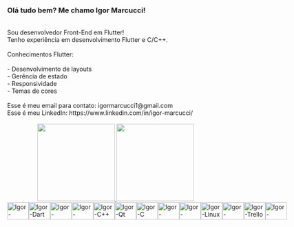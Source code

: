 ### Olá tudo bem? Me chamo Igor Marcucci!<br />
<br />
Sou desenvolvedor Front-End em Flutter!<br />
Tenho experiência em desenvolvimento Flutter e C/C++.<br />
<br />
Conhecimentos Flutter:<br />
<br />
- Desenvolvimento de layouts<br />
- Gerência de estado<br />
- Responsividade<br />
- Temas de cores<br />
<br />
Esse é meu email para contato: igormarcucci1@gmail.com<br />
Esse é meu LinkedIn: https://www.linkedin.com/in/igor-marcucci/<br />
<br />
<div align="center">
  <a href="https://github.com/IgorMarcucci">
  <img height="180em" src="https://github-readme-stats.vercel.app/api?username=IgorMarcucci&show_icons=true&theme=dark&include_all_commits=true&count_private=true"/>
  <img height="180em" src="https://github-readme-stats.vercel.app/api/top-langs/?username=IgorMarcucci&layout=compact&langs_count=7&theme=dark"/>
</div>
<div style="width: 100%; max-width: 100%; display: flex; position: relative; margin-left: auto; margin-right: auto;"><br>
  <img align="center" alt="Igor-Flutter" height="40" width="50" src="https://cdn.jsdelivr.net/gh/devicons/devicon/icons/flutter/flutter-original.svg" />
  <img align="center" alt="Igor-Dart" height="40" width="50" src="https://cdn.jsdelivr.net/gh/devicons/devicon/icons/dart/dart-original.svg" />
  <img align="center" alt="Igor-LinkedIn" height="40" width="50" src="https://cdn.jsdelivr.net/gh/devicons/devicon/icons/linkedin/linkedin-original.svg" />
  <img align="center" alt="Igor-Visual-Studio" height="40" width="50" src="https://cdn.jsdelivr.net/gh/devicons/devicon/icons/visualstudio/visualstudio-plain.svg" />
  <img align="center" alt="Igor-C++" height="40" width="50" src="https://cdn.jsdelivr.net/gh/devicons/devicon/icons/cplusplus/cplusplus-original.svg" />
  <img align="center" alt="Igor-Qt" height="40" width="50" src="https://cdn.jsdelivr.net/gh/devicons/devicon/icons/qt/qt-original.svg" />
  <img align="center" alt="Igor-C" height="40" width="50" src="https://cdn.jsdelivr.net/gh/devicons/devicon/icons/c/c-original.svg" />
  <img align="center" alt="Igor-Canva" height="40" width="50" src="https://cdn.jsdelivr.net/gh/devicons/devicon/icons/canva/canva-original.svg" />
  <img align="center" alt="Igor-Figma" height="40" width="50" src="https://cdn.jsdelivr.net/gh/devicons/devicon/icons/figma/figma-original.svg" />
  <img align="center" alt="Igor-Linux" height="40" width="50" src="https://cdn.jsdelivr.net/gh/devicons/devicon/icons/linux/linux-original.svg" />
  <img align="center" alt="Igor-Photoshop" height="40" width="50" src="https://cdn.jsdelivr.net/gh/devicons/devicon/icons/photoshop/photoshop-plain.svg" />
  <img align="center" alt="Igor-Trello" height="40" width="50" src="https://cdn.jsdelivr.net/gh/devicons/devicon/icons/trello/trello-plain.svg" />
  <img align="center" alt="Igor-Ubuntu" height="40" width="50" src="https://cdn.jsdelivr.net/gh/devicons/devicon/icons/ubuntu/ubuntu-plain.svg" />
  
</div>
